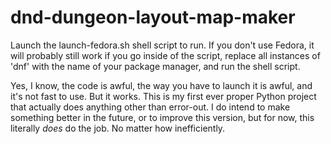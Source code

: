 # dnd-dungeon-layout-map-maker

Launch the launch-fedora.sh shell script to run.
If you don't use Fedora, it will probably still work if you go inside of the script, replace all instances of 'dnf' with the name of your package manager, and run the shell script.

Yes, I know, the code is awful, the way you have to launch it is awful, and it's not fast to use. But it works. This is my first ever proper Python project that actually does anything other than error-out. I do intend to make something better in the future, or to improve this version, but for now, this literally *does* do the job. No matter how inefficiently.

